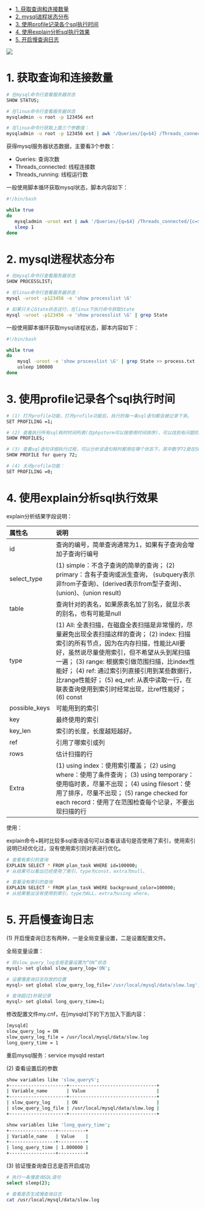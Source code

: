 - [1. 获取查询和连接数量](#1-获取查询和连接数量)
- [2. mysql进程状态分布](#2-mysql进程状态分布)
- [3. 使用profile记录各个sql执行时间](#3-使用profile记录各个sql执行时间)
- [4. 使用explain分析sql执行效果](#4-使用explain分析sql执行效果)
- [5. 开启慢查询日志](#5-开启慢查询日志)

![](https://gitee.com/krislin_zhao/IMGcloud/raw/master/img/20200531090221.png)

# 1. 获取查询和连接数量

```bash
# 在mysql命令行查看服务器状态
SHOW STATUS;

# 在linux命令行查看服务器状态
mysqladmin -u root -p 123456 ext

# 在linux命令行获取上面三个参数值：
mysqladmin -u root -p 123456 ext | awk '/Queries/{q=$4} /Threads_connected/{c=$4} /Threads_running/{r=$4} END{printf "%d %d %d\n", q, c, r}'
```

获得mysql服务器状态数据，主要看3个参数：

- Queries: 查询次数
- Threads_connected: 线程连接数
- Threads_running: 线程运行数



一般使用脚本循环获取mysql状态，脚本内容如下：

```bash
#!/bin/bash

while true
do
   mysqladmin -uroot ext | awk '/Queries/{q=$4} /Threads_connected/{c=$4} /Threads_running/{r=$4} END{printf "%d  %d  %d\n", q,c,r}' >> status.txt
   sleep 1
done
```

# 2. mysql进程状态分布

```bash
# 在mysql命令行查看服务器状态
SHOW PROCESSLIST;

# 在linux命令行查看服务器状态：
mysql -uroot -p123456 -e 'show processlist \G'

# 如果只关心State状态这行，在linux下执行命令获取State
mysql -uroot -p123456 -e 'show processlist \G' | grep State
```

一般使用脚本循环获取mysql进程状态，脚本内容如下：

```bash
#!/bin/bash

while true
do
    mysql -uroot -e 'show processlist \G' | grep State >> process.txt
    usleep 100000
done
```

# 3. 使用profile记录各个sql执行时间

```bash
# (1) 打开profile功能，打开profile功能后，执行的每一条sql语句都会被记录下来。
SET PROFILING =1;

# (2) 查看执行所有sql耗时时间列表(在phpstorm可以按使用时间排序)，可以找到有问题的语句(耗时比较大的)
SHOW PROFILES;

# (3) 查看sql语句详细执行过程，可以分析该语句耗时都用在哪个状态下，其中数字72是在SHOW PROFILES命令显示的查询id。
SHOW PROFILE for query 72;

# (4) 关闭profile功能：
SET PROFILING =0;
```

# 4. 使用explain分析sql执行效果

explain分析结果字段说明：

| 属性名        | 说明                                                         |
| :------------ | :----------------------------------------------------------- |
| id            | 查询的编号，简单查询通常为1，如果有子查询会增加子查询行编号  |
| select_type   | (1) simple：不含子查询的简单的查询； (2) primary：含有子查询或派生查询， (subquery表示非from子查询)、(derived表示from型子查询)、 (union)、(union result) |
| table         | 查询针对的表名，如果原表名加了别名，就显示表的别名，也有可能是null |
| type          | (1) All: 全表扫描，在磁盘全表扫描是非常慢的，尽量避免出现全表扫描这样的查询； (2) index: 扫描索引的所有节点，因为在内存扫描，性能比All要好，虽然说尽量使用索引，但不希望从头到尾扫描一遍； (3) range: 根据索引做范围扫描，比index性能好； (4) ref: 通过索引列直接引用到某些数据行，比range性能好； (5) eq_ref: 从表中读取一行，在联表查询使用到索引时经常出现，比ref性能好； (6) const |
| possible_keys | 可能用到的索引                                               |
| key           | 最终使用的索引                                               |
| key_len       | 索引的长度，长度越短越好。                                   |
| ref           | 引用了哪索引或列                                             |
| rows          | 估计扫描的行                                                 |
| Extra         | (1) using index：使用索引覆盖； (2) using where：使用了条件查询； (3) using temporary：使用临时表，尽量不出现； (4) using filesort：使用了排序，尽量不出现； (5) range checked for each record：使用了在范围检查每个记录，不要出现扫描的行 |

使用：

explain命令+耗时比较多sql查询语句可以查看该语句是否使用了索引，使用索引说明已经优化过，没有使用索引则对表进行优化。

```bash
# 查看有索引的查询
EXPLAIN SELECT * FROM plan_task WHERE id=100000;
# 从结果可以看出已经使用了索引，type为const，extra为null。

# 查看没有索引的查询
EXPLAIN SELECT * FROM plan_task WHERE background_color=100000;
# 从结果看出没有使用到索引，type为ALL，extra为using where。
```

# 5. 开启慢查询日志

(1) 开启慢查询日志有两种，一是全局变量设置，二是设置配置文件。

全局变量设置：

```bash
# 将slow_query_log全局变量设置为“ON”状态
mysql> set global slow_query_log='ON';

# 设置慢查询日志存放的位置
mysql> set global slow_query_log_file='/usr/local/mysql/data/slow.log';

# 查询超过1秒就记录
mysql> set global long_query_time=1;
```



修改配置文件my.cnf，在[mysqld]下的下方加入下面内容：

```bash
[mysqld]
slow_query_log = ON
slow_query_log_file = /usr/local/mysql/data/slow.log
long_query_time = 1
```

重启mysql服务：service mysqld restart



(2) 查看设置后的参数

```bash
show variables like 'slow_query%';
+---------------------+--------------------------------+
| Variable_name       | Value                          |
+---------------------+--------------------------------+
| slow_query_log      | ON                             |
| slow_query_log_file | /usr/local/mysql/data/slow.log |
+---------------------+--------------------------------+

show variables like 'long_query_time';
+-----------------+----------+
| Variable_name   | Value    |
+-----------------+----------+
| long_query_time | 1.000000 |
+-----------------+----------+
```



(3) 验证慢查询查日志是否开启成功

```bash
# 执行一条慢查询SQL语句
select sleep(2);

# 查看是否生成慢查询日志
cat /usr/local/mysql/data/slow.log
```